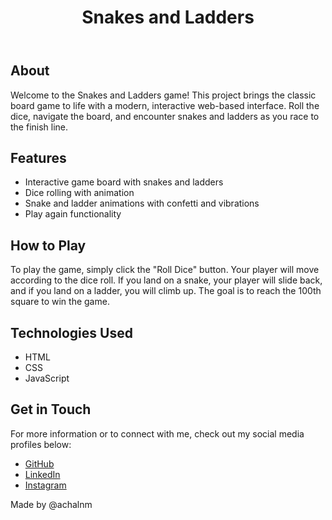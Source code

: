 <!DOCTYPE html>
<html lang="en">
<head>
    <meta charset="UTF-8">
    <meta name="viewport" content="width=device-width, initial-scale=1.0">
    <title>GitHub README</title>
</head>
<body>
    <header>
        <h1>Snakes and Ladders</h1>
    </header>
    <section>
        <h2>About</h2>
        <p>Welcome to the Snakes and Ladders game! This project brings the classic board game to life with a modern, interactive web-based interface. Roll the dice, navigate the board, and encounter snakes and ladders as you race to the finish line.</p>
    </section>
    <section>
        <h2>Features</h2>
        <ul>
            <li>Interactive game board with snakes and ladders</li>
            <li>Dice rolling with animation</li>
            <li>Snake and ladder animations with confetti and vibrations</li>
            <li>Play again functionality</li>
        </ul>
    </section>
    <section>
        <h2>How to Play</h2>
        <p>To play the game, simply click the "Roll Dice" button. Your player will move according to the dice roll. If you land on a snake, your player will slide back, and if you land on a ladder, you will climb up. The goal is to reach the 100th square to win the game.</p>
    </section>
    <section>
        <h2>Technologies Used</h2>
        <ul>
            <li>HTML</li>
            <li>CSS</li>
            <li>JavaScript</li>
        </ul>
    </section>
    <section>
        <h2>Get in Touch</h2>
        <p>For more information or to connect with me, check out my social media profiles below:</p>
        <ul>
            <li><a href="https://github.com/achalnm" target="_blank">GitHub</a></li>
            <li><a href="https://www.linkedin.com/in/achalnm" target="_blank">LinkedIn</a></li>
            <li><a href="https://instagram.com/achalnm" target="_blank">Instagram</a></li>
        </ul>
    </section>
    <footer>
        <p>Made by @achalnm</p>
    </footer>
</body>
</html>
